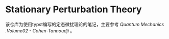 # Stationary Perturbation Theory

该仓库为使用typst编写的定态微扰理论的笔记，主要参考 _Quantum Mechanics .Volume02 - Cohen-Tannoudji_ 。

